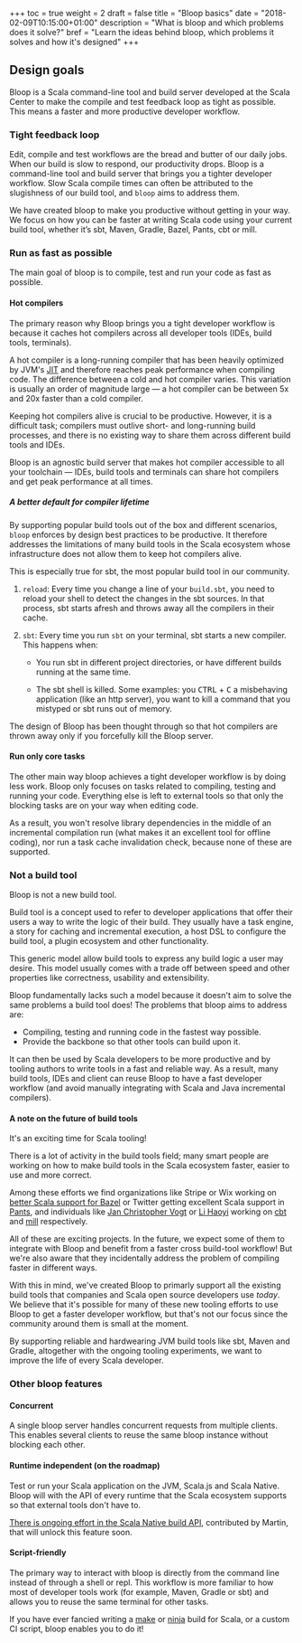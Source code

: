 +++
toc = true
weight = 2
draft = false
title = "Bloop basics"
date = "2018-02-09T10:15:00+01:00"
description = "What is bloop and which problems does it solve?"
bref = "Learn the ideas behind bloop, which problems it solves and how it's designed"
+++

## Design goals

Bloop is a Scala command-line tool and build server developed at the Scala
Center to make the compile and test feedback loop as tight as possible. This
means a faster and more productive developer workflow.

### Tight feedback loop

Edit, compile and test workflows are the bread and butter of our daily jobs.
When our build is slow to respond, our productivity drops. Bloop is a
command-line tool and build server that brings you a tighter developer
workflow. Slow Scala compile times can often be attributed to the slugishness
of our build tool, and `bloop` aims to address them.

We have created bloop to make you productive without getting in your way. We
focus on how you can be faster at writing Scala code using your current build
tool, whether it’s sbt, Maven, Gradle, Bazel, Pants, cbt or mill.

### Run as fast as possible

The main goal of bloop is to compile, test and run your code as fast as possible.

#### Hot compilers

The primary reason why Bloop brings you a tight developer workflow is because
it caches hot compilers across all developer tools (IDEs, build tools,
terminals).

A hot compiler is a long-running compiler that has been heavily optimized by
JVM's [JIT](https://en.wikipedia.org/wiki/Just-in-time_compilation) and
therefore reaches peak performance when compiling code. The difference
between a cold and hot compiler varies. This variation is usually an order of
magnitude large — a hot compiler can be between 5x and 20x faster than a cold
compiler.

Keeping hot compilers alive is crucial to be productive. However, it is a
difficult task; compilers must outlive short- and long-running build
processes, and there is no existing way to share them across different build
tools and IDEs.

Bloop is an agnostic build server that makes hot compiler accessible to all
your toolchain — IDEs, build tools and terminals can share hot compilers and
get peak performance at all times.

##### A better default for compiler lifetime

By supporting popular build tools out of the box and different scenarios,
`bloop` enforces by design best practices to be productive. It therefore
addresses the limitations of many build tools in the Scala ecosystem whose
infrastructure does not allow them to keep hot compilers alive.

This is especially true for sbt, the most popular build tool in our community.

1. `reload`: Every time you change a line of your `build.sbt`, you need to
   reload your shell to detect the changes in the sbt sources. In that process,
   sbt starts afresh and throws away all the compilers in their cache.

2. `sbt`: Every time you run `sbt` on your terminal, sbt starts a new
    compiler. This happens when:

    * You run sbt in different project directories, or have different
    builds running at the same time.

    * The sbt shell is killed. Some examples: you <kbd>CTRL</kbd> +
    <kbd>C</kbd> a misbehaving application (like an http server), you want to
    kill a command that you mistyped or sbt runs out of memory.

The design of Bloop has been thought through so that hot compilers are thrown
away only if you forcefully kill the Bloop server.

#### Run only core tasks

The other main way bloop achieves a tight developer workflow is by doing less
work. Bloop only focuses on tasks related to compiling, testing and running
your code. Everything else is left to external tools so that only the
blocking tasks are on your way when editing code.

As a result, you won't resolve library dependencies in the middle of an
incremental compilation run (what makes it an excellent tool for offline
coding), nor run a task cache invalidation check, because none of these are
supported.

### Not a build tool

Bloop is not a new build tool.

Build tool is a concept used to refer to developer applications that offer
their users a way to write the logic of their build. They usually have a task
engine, a story for caching and incremental execution, a host DSL to
configure the build tool, a plugin ecosystem and other functionality.

This generic model allow build tools to express any build logic a user may
desire. This model usually comes with a trade off between speed and other
properties like correctness, usability and extensibility.

Bloop fundamentally lacks such a model because it doesn't aim to solve the
same problems a build tool does! The problems that bloop aims to address are:

* Compiling, testing and running code in the fastest way possible.
* Provide the backbone so that other tools can build upon it.

It can then be used by Scala developers to be more productive and by tooling
authors to write tools in a fast and reliable way. As a result, many build
tools, IDEs and client can reuse Bloop to have a fast developer workflow (and
avoid manually integrating with Scala and Java incremental compilers).

#### A note on the future of build tools

It's an exciting time for Scala tooling!

There is a lot of activity in the build tools field; many smart
people are working on how to make build tools in the Scala ecosystem faster,
easier to use and more correct.

Among these efforts we find organizations like Stripe or Wix working on
[better Scala support for Bazel](scala-bazel) or Twitter getting excellent
Scala support in [Pants](pants), and individuals like [Jan Christopher
Vogt](@cvogt) or [Li Haoyi](lihaoyi) working on [cbt] and [mill]
respectively.

All of these are exciting projects. In the future, we expect some of them to
integrate with Bloop and benefit from a faster cross build-tool workflow! But
we're also aware that they incidentally address the problem of compiling
faster in different ways.

With this in mind, we've created Bloop to primarly support all the existing
build tools that companies and Scala open source developers use *today*. We
believe that it's possible for many of these new tooling efforts to use Bloop
to get a faster developer workflow, but that's not our focus since the
community around them is small at the moment.

By supporting reliable and hardwearing JVM build tools like sbt, Maven and
Gradle, altogether with the ongoing tooling experiments, we want to improve
the life of every Scala developer.

### Other bloop features

#### Concurrent

A single bloop server handles concurrent requests from multiple clients. This
enables several clients to reuse the same bloop instance without blocking
each other.

#### Runtime independent (on the roadmap)

Test or run your Scala application on the JVM, Scala.js and Scala Native.
Bloop will with the API of every runtime that the Scala ecosystem supports so
that external tools don't have to.

[There is ongoing effort in the Scala Native build API](), contributed by
Martin, that will unlock this feature soon.

#### Script-friendly

The primary way to interact with bloop is directly from the command line
instead of through a shell or repl. This workflow is more familiar to how
most of developer tools work (for example, Maven, Gradle or sbt) and allows
you to reuse the same terminal for other tasks.

If you have ever fancied writing a [make] or [ninja] build for Scala, or a custom CI script, bloop enables you to do it!

[scala/scala]: https://github.com/scala/scala
[sbt/zinc]: https://github.com/sbt/zinc
[@cvogt]: https://github.com/cvogt
[@lihaoyi]: https://github.com/lihaoyi
[pants]: https://github.com/pantsbuild/pants
[scala-bazel]: https://github.com/bazelbuild/rules_scala
[cbt]: https://github.com/cvogt/cbt
[mill]: https://github.com/lihaoyi/mill
[make]: https://www.gnu.org/software/make/
[ninja]: https://ninja-build.org/